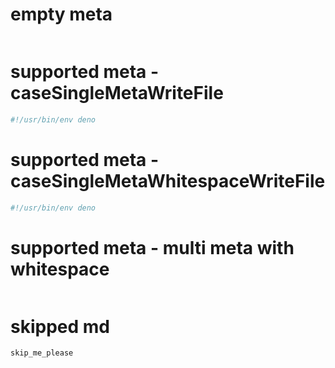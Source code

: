 # empty meta

```sh
```

# supported meta - caseSingleMetaWriteFile

```ts {filename: ok.ts}
#!/usr/bin/env deno
```

# supported meta - caseSingleMetaWhitespaceWriteFile

```ts {filename: file with white space.ts}
#!/usr/bin/env deno
```

# supported meta - multi meta with whitespace

```ts {filename: /path/to/my username/file.ts, cmd: cmd, args: [cmd, arg0, --flag]}
```

# skipped md

```md
skip_me_please
```
